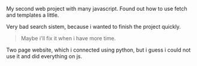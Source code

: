  My second web project with many javascript. Found out how to use fetch and templates a little.
 
 Very bad search sistem, because i wanted to finish the project quickly.
 >Maybe i'll fix it when i have more time.
 
 Two page website, which i connected using python, but i guess i could not use it and did everything on js.
